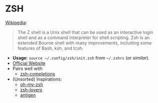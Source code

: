 # ZSH

[Wikipedia](https://en.wikipedia.org/wiki/Z_shell):
> The Z shell is a Unix shell that can be used as an interactive login shell
> and as a command interpreter for shell scripting. Zsh is an extended Bourne
> shell with many improvements, including some features of Bash, ksh, and tcsh.

- **Usage**: `source ~/.config/zsh/init.zsh` from `~/.zshrc` (_or similar_).
- [Official Website](https://www.zsh.org)
- Pairs well with
  - [zsh-completions](https://github.com/zsh-users/zsh-completions)
- (Unsorted) Inspirations:
  - [oh-my-zsh](https://ohmyz.sh)
  - [zsh-lovers](https://grml.org/zsh/zsh-lovers.html)
  - [antigen](https://github.com/zsh-users/antigen)
